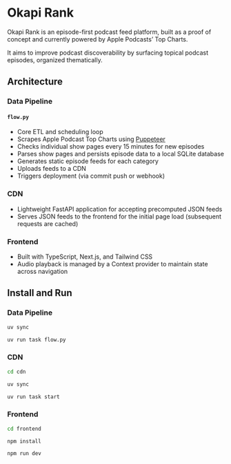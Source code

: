 # Okapi Rank

Okapi Rank is an episode-first podcast feed platform, built as a proof of concept and currently powered by Apple Podcasts’ Top Charts.

It aims to improve podcast discoverability by surfacing topical podcast episodes, organized thematically.

## Architecture

### Data Pipeline

#### `flow.py`

- Core ETL and scheduling loop
- Scrapes Apple Podcast Top Charts using [Puppeteer](https://pptr.dev/)
- Checks individual show pages every 15 minutes for new episodes
- Parses show pages and persists episode data to a local SQLite database
- Generates static episode feeds for each category
- Uploads feeds to a CDN
- Triggers deployment (via commit push or webhook)

### CDN

- Lightweight FastAPI application for accepting precomputed JSON feeds
- Serves JSON feeds to the frontend for the initial page load (subsequent requests are cached)

### Frontend

- Built with TypeScript, Next.js, and Tailwind CSS
- Audio playback is managed by a Context provider to maintain state across navigation

## Install and Run

### Data Pipeline

```bash
uv sync

uv run task flow.py
```

### CDN

```bash
cd cdn

uv sync

uv run task start
```

### Frontend

```bash
cd frontend

npm install

npm run dev
```
